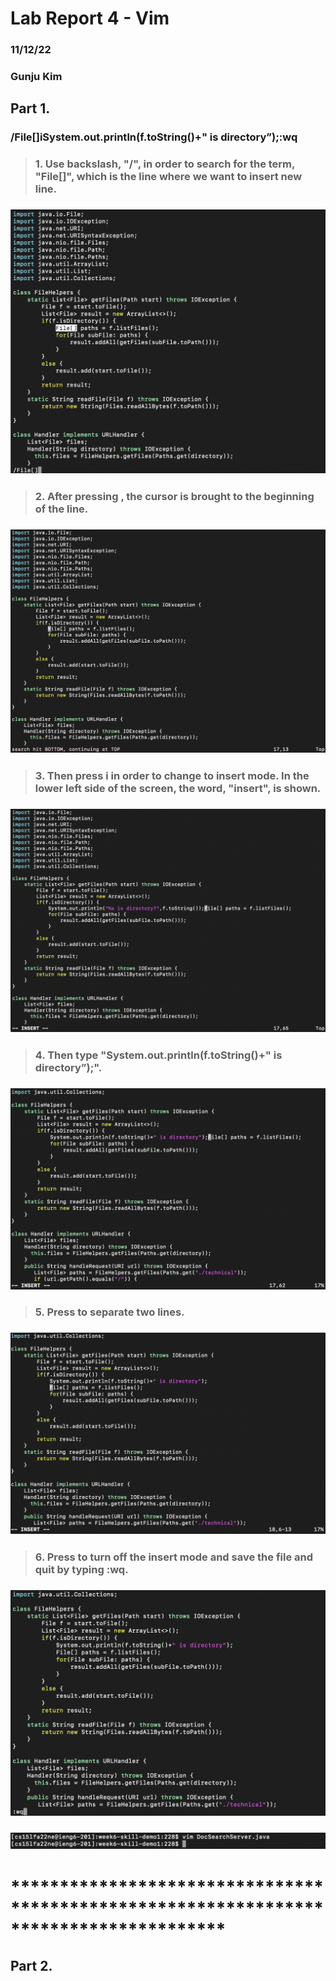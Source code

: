 # Lab Report 4 - Vim
### 11/12/22
### Gunju Kim
## Part 1. 
### /File[]iSystem.out.println(f.toString()+" is directory”);<Enter><esc>:wq<Enter>

> ###  1. Use backslash, "/", in order to search for the term, "File[]", which is the line where we want to insert new line.
### ![](ss1.png)
> ###  2. After pressing <Enter>, the cursor is brought to the beginning of the line.
### ![](ss2.png)
> ###  3. Then press i in order to change to insert mode. In the lower left side of the screen, the word, "insert", is shown.
### ![](ss3.png)
> ###  4. Then type "System.out.println(f.toString()+" is directory”);".
### ![](ss4.png)
> ###  5. Press <Enter> to separate two lines.
### ![](ss5.png)
> ###  6. Press <esc> to turn off the insert mode and save the file and quit by typing <shift>:wq.
### ![](ss6.png)
### ![](ss7.png)
# **************************************************************************************
## Part 2. 
